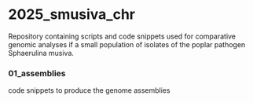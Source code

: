 # 2025_smusiva_chr

Repository containing scripts and code snippets used for comparative genomic analyses if a small population of isolates of the poplar pathogen Sphaerulina musiva.

### 01_assemblies
code snippets to produce the genome assemblies